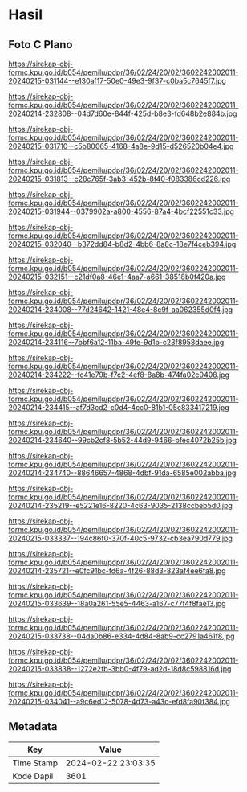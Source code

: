 # Hasil

## Foto C Plano

https://sirekap-obj-formc.kpu.go.id/b054/pemilu/pdpr/36/02/24/20/02/3602242002011-20240215-031144--e130af17-50e0-49e3-9f37-c0ba5c7645f7.jpg

https://sirekap-obj-formc.kpu.go.id/b054/pemilu/pdpr/36/02/24/20/02/3602242002011-20240214-232808--04d7d60e-844f-425d-b8e3-fd648b2e884b.jpg

https://sirekap-obj-formc.kpu.go.id/b054/pemilu/pdpr/36/02/24/20/02/3602242002011-20240215-031710--c5b80065-4168-4a8e-9d15-d526520b04e4.jpg

https://sirekap-obj-formc.kpu.go.id/b054/pemilu/pdpr/36/02/24/20/02/3602242002011-20240215-031813--c28c765f-3ab3-452b-8f40-f083386cd226.jpg

https://sirekap-obj-formc.kpu.go.id/b054/pemilu/pdpr/36/02/24/20/02/3602242002011-20240215-031944--0379902a-a800-4556-87a4-4bcf22551c33.jpg

https://sirekap-obj-formc.kpu.go.id/b054/pemilu/pdpr/36/02/24/20/02/3602242002011-20240215-032040--b372dd84-b8d2-4bb6-8a8c-18e7f4ceb394.jpg

https://sirekap-obj-formc.kpu.go.id/b054/pemilu/pdpr/36/02/24/20/02/3602242002011-20240215-032151--c21df0a8-46e1-4aa7-a661-38518b0f420a.jpg

https://sirekap-obj-formc.kpu.go.id/b054/pemilu/pdpr/36/02/24/20/02/3602242002011-20240214-234008--77d24642-1421-48e4-8c9f-aa062355d0f4.jpg

https://sirekap-obj-formc.kpu.go.id/b054/pemilu/pdpr/36/02/24/20/02/3602242002011-20240214-234116--7bbf6a12-11ba-49fe-9d1b-c23f8958daee.jpg

https://sirekap-obj-formc.kpu.go.id/b054/pemilu/pdpr/36/02/24/20/02/3602242002011-20240214-234222--fc41e79b-f7c2-4ef8-8a8b-474fa02c0408.jpg

https://sirekap-obj-formc.kpu.go.id/b054/pemilu/pdpr/36/02/24/20/02/3602242002011-20240214-234415--af7d3cd2-c0d4-4cc0-81b1-05c833417219.jpg

https://sirekap-obj-formc.kpu.go.id/b054/pemilu/pdpr/36/02/24/20/02/3602242002011-20240214-234640--99cb2cf8-5b52-44d9-9466-bfec4072b25b.jpg

https://sirekap-obj-formc.kpu.go.id/b054/pemilu/pdpr/36/02/24/20/02/3602242002011-20240214-234740--88646657-4868-4dbf-91da-6585e002abba.jpg

https://sirekap-obj-formc.kpu.go.id/b054/pemilu/pdpr/36/02/24/20/02/3602242002011-20240214-235219--e5221e16-8220-4c63-9035-2138ccbeb5d0.jpg

https://sirekap-obj-formc.kpu.go.id/b054/pemilu/pdpr/36/02/24/20/02/3602242002011-20240215-033337--194c86f0-370f-40c5-9732-cb3ea790d779.jpg

https://sirekap-obj-formc.kpu.go.id/b054/pemilu/pdpr/36/02/24/20/02/3602242002011-20240214-235721--e0fc91bc-fd6a-4f26-88d3-823af4ee6fa8.jpg

https://sirekap-obj-formc.kpu.go.id/b054/pemilu/pdpr/36/02/24/20/02/3602242002011-20240215-033639--18a0a261-55e5-4463-a167-c77f4f8fae13.jpg

https://sirekap-obj-formc.kpu.go.id/b054/pemilu/pdpr/36/02/24/20/02/3602242002011-20240215-033738--04da0b86-e334-4d84-8ab9-cc2791a461f8.jpg

https://sirekap-obj-formc.kpu.go.id/b054/pemilu/pdpr/36/02/24/20/02/3602242002011-20240215-033838--1272e2fb-3bb0-4f79-ad2d-18d8c598816d.jpg

https://sirekap-obj-formc.kpu.go.id/b054/pemilu/pdpr/36/02/24/20/02/3602242002011-20240215-034041--a9c6ed12-5078-4d73-a43c-efd8fa90f384.jpg


## Metadata

| Key        | Value               |
| ---------- | ------------------- |
| Time Stamp | 2024-02-22 23:03:35 |
| Kode Dapil | 3601                |



